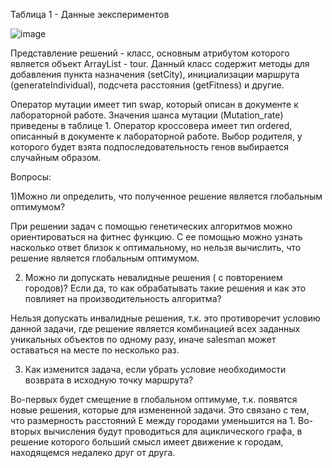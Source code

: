
Таблица 1 - Данные эекспериментов

![image](https://user-images.githubusercontent.com/58371161/225365736-779c06a4-7ee3-4c26-a79c-f2279c2463c3.png)

Представление решений  - класс, основным атрибутом которого является объект ArrayList<City> - tour. Данный класс содержит методы для добавления пункта назначения (setCity), инициализации маршрута (generateIndividual), подсчета расстояния (getFitness) и другие.
 
Оператор мутации имеет тип swap, который описан в документе к лабораторной работе. Значения шанса мутации (Mutation_rate) приведены в таблице 1.
Оператор кроссовера имеет тип ordered, описанный в документе к лабораторной работе. Выбор родителя, у которого будет взята подпоследовательность генов выбирается случайным образом.

Вопросы:
 
1)Можно ли определить, что полученное решение является глобальным оптимумом?
 
При решении задач с помощью генетических алгоритмов можно ориентироваться на фитнес функцию. С ее помощью можно узнать насколько ответ близок к оптимальному, но нельзя вычислить, что решение является глобальным оптимумом.
 
 2) Можно ли допускать невалидные решения ( с повторением городов)? Если да, то как обрабатывать такие решения и как это повлияет на производительность алгоритма?
 
Нельзя допускать инвалидные решения, т.к. это противоречит условию данной задачи, где решение является комбинацией всех заданных уникальных объектов по одному разу, иначе salesman может оставаться на месте по несколько раз.
 
3) Как изменится задача, если убрать условие необходимости возврата в исходную точку маршрута?
 
Во-первых будет смещение в глобальном оптимуме, т.к. появятся новые решения, которые для измененной задачи. Это связано с тем, что размерность расстояний E между городами уменьшится на 1. Во-вторых вычисления будут проводиться для ациклического графа, в решение которого больший смысл имеет движение к городам, находящемся недалеко друг от друга.
